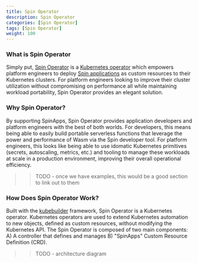 ```yaml
---
title: Spin Operator
description: Spin Operator
categories: [Spin Operator]
tags: [Spin Operator]
weight: 100
---
```


### What is Spin Operator

Simply put, [Spin Operator](https://github.com/spinkube/spin-operator/) is a [Kubernetes operator](https://kubernetes.io/docs/concepts/extend-kubernetes/operator/) which empowers platform engineers to deploy [Spin applications](https://developer.fermyon.com/spin) as custom resources to their Kubernetes clusters. For platform engineers looking to improve their cluster utilization without compromising on performance all while maintaining workload portability, Spin Operator provides an elegant solution. 

### Why Spin Operator? 

By supporting SpinApps, Spin Operator provides application developers and platform engineers with the best of both worlds. For developers, this means being able to easily build portable serverless functions that leverage the power and performance of Wasm via the Spin developer tool. For platform engineers, this looks like being able to use idomatic Kubernetes primitives (secrets, autoscaling, metrics, etc.) and tooling to manage these workloads at scale in a production environment, improving their overall operational efficiency. 

>> TODO - once we have examples, this would be a good section to link out to them 

### How Does Spin Operator Work? 

Built with the [kubebuilder](https://github.com/kubernetes-sigs/kubebuilder) framework, Spin Operator is a Kubernetes operator. Kubernetes operators are used to extend Kubernetes automation to new objects, defined as custom resources, without modifying the Kubernetes API. The Spin Operator is composed of two main components: A) A controller that defines and manages B) "SpinApps" Custom Resource Definition (CRD).  

>> TODO - architecture diagram